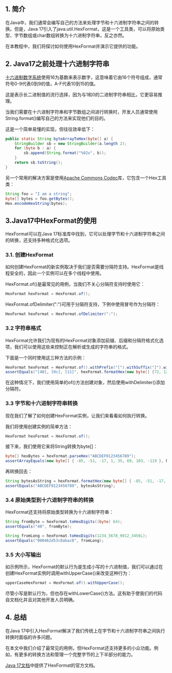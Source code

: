 ## 1. 简介

在Java中，我们通常会编写自己的方法来处理字节和十六进制字符串之间的转换。但是，Java 17引入了java.util.HexFormat，这是一个工具类，可以将原始类型、字节数组或char数组转换为十六进制字符串，反之亦然。

在本教程中，我们将探讨如何使用HexFormat并演示它提供的功能。

## 2. Java17之前处理十六进制字符串

[十六进制数字系统](https://en.wikipedia.org/wiki/Hexadecimal)使用16为基数来表示数字，这意味着它由16个符号组成，通常符号0-9代表0到9的值，A-F代表10到15的值。

这是表示长二进制值的流行选择，因为与1和0的二进制字符串相比，它更容易推理。

当我们需要在十六进制字符串和字节数组之间进行转换时，开发人员通常使用String.format()编写自己的方法来实现他们的目的。

这是一个简单易懂的实现，但往往效率低下：

```java
public static String byteArrayToHex(byte[] a) {
	StringBuilder sb = new StringBuilder(a.length 2);
	for (byte b : a) {
		sb.append(String.format("%02x", b));
	}
	return sb.toString();
}
```

另一个常用的解决方案是使用[Apache Commons Codec](https://commons.apache.org/proper/commons-codec/)库，它包含一个Hex工具类：

```java
String foo = "I am a string";
byte[] bytes = foo.getBytes();
Hex.encodeHexString(bytes);
```

## 3.Java17中HexFormat的使用

HexFormat可以在Java 17标准库中找到，它可以处理字节和十六进制字符串之间的转换，还支持多种格式化选项。

### 3.1. 创建HexFormat

如何创建HexFormat的新实例取决于我们是否需要分隔符支持。HexFormat是线程安全的，因此一个实例可以在多个线程中使用。

HexFormat.of()是最常见的用例，当我们不关心分隔符支持时使用它：

```java
HexFormat hexFormat = HexFormat.of();
```

HexFormat.ofDelimiter(":")可用于分隔符支持，下例中使用冒号作为分隔符：

```java
HexFormat hexFormat = HexFormat.ofDelimiter(":");
```

### 3.2 字符串格式

HexFormat允许我们为现有的HexFormat对象添加前缀、后缀和分隔符格式化选项，我们可以使用这些来控制正在解析或生成的字符串的格式。

下面是一个同时使用这三种方法的示例：

```java
HexFormat hexFormat = HexFormat.of().withPrefix("[").withSuffix("]").withDelimiter(", ");
assertEquals("[48], [0c], [11]", hexFormat.formatHex(new byte[] {72, 12, 17}));
```

在这种情况下，我们使用简单的of()方法创建对象，然后使用withDelimiter()添加分隔符。

### 3.3 字节和十六进制字符串转换

现在我们了解了如何创建HexFormat实例，让我们来看看如何执行转换。

我们将使用创建实例的简单方法：

```java
HexFormat hexFormat = HexFormat.of();
```

接下来，我们使用它来将String转换为byte[]：

```java
byte[] hexBytes = hexFormat.parseHex("ABCDEF0123456789");
assertArrayEquals(new byte[] { -85, -51, -17, 1, 35, 69, 103, -119 }, hexBytes);
```

再转换回去：

```java
String bytesAsString = hexFormat.formatHex(new byte[] { -85, -51, -17, 1, 35, 69, 103, -119});
assertEquals("ABCDEF0123456789", bytesAsString);
```

### 3.4 原始类型到十六进制字符串的转换

HexFormat还支持将原始类型转换为十六进制字符串：

```java
String fromByte = hexFormat.toHexDigits((byte) 64);
assertEquals("40", fromByte);

String fromLong = hexFormat.toHexDigits(1234_5678_9012_3456L);
assertEquals("000462d53c8abac0", fromLong);
```

### 3.5 大小写输出

如示例所示，HexFormat的默认行为是生成小写的十六进制值，我们可以通过在创建HexFormat实例时调用withUpperCase()来改变这种行为：

```java
upperCaseHexFormat = HexFormat.of().withUpperCase();
```

尽管小写是默认行为，但也存在withLowerCase()方法。这有助于使我们的代码自文档化并且对其他开发人员明确。

## 4. 总结

在Java 17中引入HexFormat解决了我们传统上在字节和十六进制字符串之间执行转换时面临的许多问题。

在本文中我们介绍了最常见的用例，但HexFormat还支持更多的小众功能。例如，有更多的转换方法和管理一个完整字节的上下半部分的能力。

[Java 17文档](https://docs.oracle.com/en/java/javase/17/docs/api/java.base/java/util/HexFormat.html)中提供了HexFormat的官方文档。